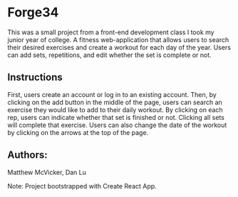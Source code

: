 # Forge34

This was a small project from a front-end development class I took my junior year of college.
A fitness web-application that allows users to search their desired exercises and create a workout for each day of the year.
Users can add sets, repetitions, and edit whether the set is complete or not.

## Instructions
First, users create an account or log in to an existing account. Then, by clicking on the add button in the middle of the page,
users can search an exercise they would like to add to their daily workout. By clicking on each rep, users can indicate
whether that set is finished or not. Clicking all sets will complete that exercise. Users can also change the date of the workout
by clicking on the arrows at the top of the page.

## Authors: 
Matthew McVicker, Dan Lu

Note: Project bootstrapped with Create React App.

